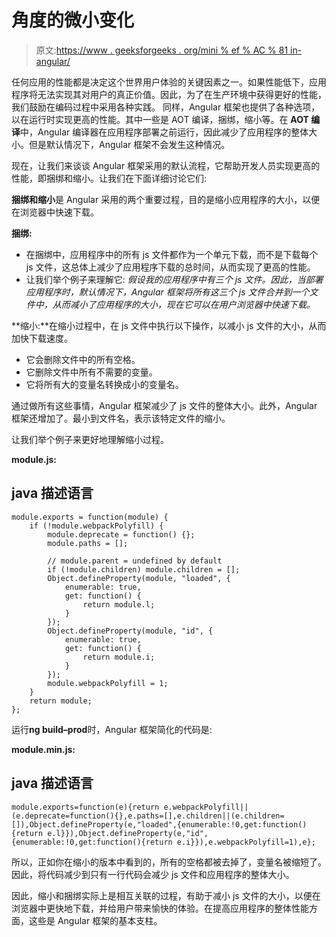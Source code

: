 # 角度的微小变化

> 原文:[https://www . geeksforgeeks . org/mini % ef % AC % 81 in-angular/](https://www.geeksforgeeks.org/mini%ef%ac%81cation-in-angular/)

任何应用的性能都是决定这个世界用户体验的关键因素之一。如果性能低下，应用程序将无法实现其对用户的真正价值。因此，为了在生产环境中获得更好的性能，我们鼓励在编码过程中采用各种实践。
同样，Angular 框架也提供了各种选项，以在运行时实现更高的性能。其中一些是 AOT 编译，捆绑，缩小等。在 **AOT 编译**中，Angular 编译器在应用程序部署之前运行，因此减少了应用程序的整体大小。但是默认情况下，Angular 框架不会发生这种情况。

现在，让我们来谈谈 Angular 框架采用的默认流程，它帮助开发人员实现更高的性能，即捆绑和缩小。让我们在下面详细讨论它们:

**捆绑和缩小**是 Angular 采用的两个重要过程，目的是缩小应用程序的大小，以便在浏览器中快速下载。

**捆绑:**

*   在捆绑中，应用程序中的所有 js 文件都作为一个单元下载，而不是下载每个 js 文件，这总体上减少了应用程序下载的总时间，从而实现了更高的性能。
*   让我们举个例子来理解它:
    *假设我的应用程序中有三个 js 文件。因此，当部署应用程序时，默认情况下，Angular 框架将所有这三个 js 文件合并到一个文件中，从而减小了应用程序的大小，现在它可以在用户浏览器中快速下载。*

**缩小:**在缩小过程中，在 js 文件中执行以下操作，以减小 js 文件的大小，从而加快下载速度。

*   它会删除文件中的所有空格。
*   它删除文件中所有不需要的变量。
*   它将所有大的变量名转换成小的变量名。

通过做所有这些事情，Angular 框架减少了 js 文件的整体大小。此外，Angular 框架还增加了。最小到文件名，表示该特定文件的缩小。

让我们举个例子来更好地理解缩小过程。

**module.js:**

## java 描述语言

```
module.exports = function(module) {
    if (!module.webpackPolyfill) {
        module.deprecate = function() {};
        module.paths = [];

        // module.parent = undefined by default
        if (!module.children) module.children = [];
        Object.defineProperty(module, "loaded", {
            enumerable: true,
            get: function() {
                return module.l;
            }
        });
        Object.defineProperty(module, "id", {
            enumerable: true,
            get: function() {
                return module.i;
            }
        });
        module.webpackPolyfill = 1;
    }
    return module;
};
```

运行**ng build–prod**时，Angular 框架简化的代码是:

**module.min.js:**

## java 描述语言

```
module.exports=function(e){return e.webpackPolyfill||(e.deprecate=function(){},e.paths=[],e.children||(e.children=[]),Object.defineProperty(e,"loaded",{enumerable:!0,get:function(){return e.l}}),Object.defineProperty(e,"id",{enumerable:!0,get:function(){return e.i}}),e.webpackPolyfill=1),e};
```

所以，正如你在缩小的版本中看到的，所有的空格都被去掉了，变量名被缩短了。因此，将代码减少到只有一行代码会减少 js 文件和应用程序的整体大小。

因此，缩小和捆绑实际上是相互关联的过程，有助于减小 js 文件的大小，以便在浏览器中更快地下载，并给用户带来愉快的体验。在提高应用程序的整体性能方面，这些是 Angular 框架的基本支柱。